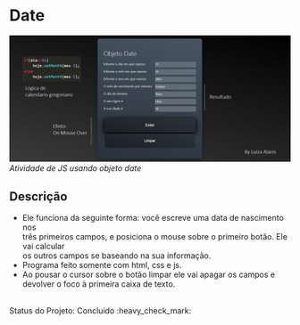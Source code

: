 <h1> Date </h1>
<img src="https://github.com/LuizaAlanis/Date/blob/master/date.png">
<i> Atividade de JS usando objeto date </i>
<br>
<h2> Descrição </h2>
<ul>
  <li>Ele funciona da seguinte forma: você escreve uma data de nascimento nos <br>
  três primeiros campos, e posiciona o mouse sobre o primeiro botão. Ele vai calcular <br>
  os outros campos se baseando na sua informação.</li>
  <li>Programa feito somente com html, css e js.</li>
  <li>Ao pousar o cursor sobre o botão limpar ele vai apagar os campos e <br>
  devolver o foco à primeira caixa de texto.</li>
</ul>
<br>
Status do Projeto: Concluido :heavy_check_mark:

